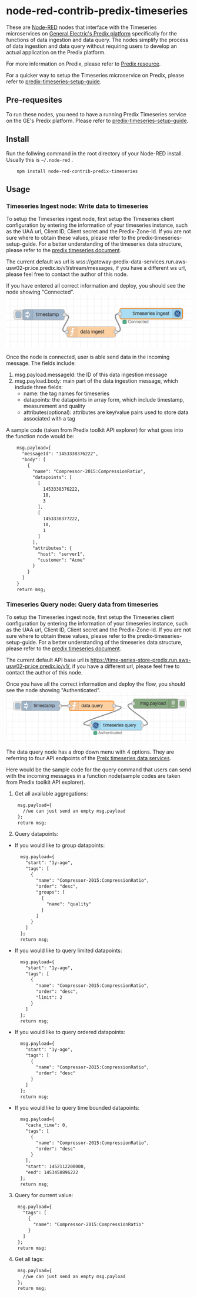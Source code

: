 # node-red-contrib-predix-timeseries


These are [Node-RED](http://nodered.org) nodes that interface with the Timeseries microservices on [General Electric's Predix platform](https://www.ge.com/digital/predix) specifically for the functions of data ingestion and data query. The nodes simplify the process of data ingestion and data query without requiring users to develop an actual application on the Predix platform. 

For more information on Predix, please refer to [Predix resource](https://www.predix.io/resources).

For a quicker way to setup the Timeseries microservice on Predix, please refer to [predix-timeseries-setup-guide](https://github.com/SenseTecnic/node-red-contrib-predix-timeseries/blob/master/predix-timeseries-setup.md). 

## Pre-requesites

To run these nodes, you need to have a running Predix Timeseries service on the GE's Predix platform. Please refer to [predix-timeseries-setup-guide](https://github.com/SenseTecnic/node-red-contrib-predix-timeseries/blob/master/predix-timeseries-setup.md). 

## Install

Run the follwing command in the root directory of your Node-RED install.
Usually this is `~/.node-red` .
```
    npm install node-red-contrib-predix-timeseries
```

## Usage

### Timeseries Ingest node: Write data to timeseries

To setup the Timeseries ingest node, first setup the Timeseries client configuration by entering the information of your timeseries instance, such as the UAA url, Client ID, Client secret and the Predix-Zone-Id. If you are not sure where to obtain these values, please refer to the predix-timeseries-setup-guide. For a better understanding of the timeseries data structure, please refer to the [predix timeseries document](https://www.predix.io/docs/?r=816498#F0PrUNk2).

The current default ws url is wss://gateway-predix-data-services.run.aws-usw02-pr.ice.predix.io/v1/stream/messages, if you have a different ws url, please feel free to contact the author of this node.

If you have entered all correct information and deploy, you should see the node showing "Connected".
![](readme_images/data_ingest_conencted.png?raw=true)

Once the node is connected, user is able send data in the incoming message. The fields include:

1. msg.payload.messageId: the ID of this data ingestion message
2. msg.payload.body: main part of the data ingestion message, which include three fields:
    * name: the tag names for timeseries 
    * datapoints: the datapoints in array form, which include timestamp, measurement and quality
    * attributes(optional): attributes are key/value pairs used to store data associated with a tag

A sample code (taken from Predix toolkit API explorer) for what goes into the function node would be:


        msg.payload={
          "messageId": "1453338376222",
          "body": [
            {
              "name": "Compressor-2015:CompressionRatio",
              "datapoints": [
                [
                  1453338376222,
                  10,
                  3
                ],
                [
                  1453338377222,
                  10,
                  1
                ]
              ],
              "attributes": {
                "host": "server1",
                "customer": "Acme"
              }
            }
          ]
        }  
        return msg;


### Timeseries Query node: Query data from timeseries

To setup the Timeseries ingest node, first setup the Timeseries client configuration by entering the information of your timeseries instance, such as the UAA url, Client ID, Client secret and the Predix-Zone-Id. If you are not sure where to obtain these values, please refer to the predix-timeseries-setup-guide. For a better understanding of the timeseries data structure, please refer to the [predix timeseries document](https://www.predix.io/docs/?r=816498#F0PrUNk2).

The current default API base url is https://time-series-store-predix.run.aws-usw02-pr.ice.predix.io/v1/, if you have a different url, please feel free to contact the author of this node.

Once you have all the correct information and deploy the flow, you should see the node showing "Authenticated".
![](readme_images/data_query_authenticated.png?raw=true)

The data query node has a drop down menu with 4 options. They are referring to four API endpoints of the [Preix timeseries data services](https://www.predix.io/api#!/Asset).

Here would be the sample code for the query command that users can send with the incoming messages in a function node(sample codes are taken from Predix toolkit API explorer). 

1. Get all available aggregations:
    
        msg.payload={
          //we can just send an empty msg.payload
        };
        return msg;  

2. Query datapoints:
  
  * If you would like to group datapoints:

          msg.payload={
            "start": "1y-ago",
            "tags": [
              {
                "name": "Compressor-2015:CompressionRatio",
                "order": "desc",
                "groups": [
                  {
                    "name": "quality"
                  }
                ]
              }
            ]
          };
          return msg;

  * If you would like to query limited datapoints:

          msg.payload={
            "start": "1y-ago",
            "tags": [
              {
                "name": "Compressor-2015:CompressionRatio",
                "order": "desc",
                "limit": 2
              }
            ]
          };
          return msg; 

  * If you would like to query ordered datapoints:

          msg.payload={
            "start": "1y-ago",
            "tags": [
              {
                "name": "Compressor-2015:CompressionRatio",
                "order": "desc"
              }
            ]
          };
          return msg; 

  * If you would like to query time bounded datapoints:

          msg.payload={
            "cache_time": 0,
            "tags": [
              {
                "name": "Compressor-2015:CompressionRatio",
                "order": "desc"
              }
            ],
            "start": 1452112200000,
            "end": 1453458896222
          };
          return msg;   

3. Query for current value:

        msg.payload={
          "tags": [
            {
              "name": "Compressor-2015:CompressionRatio"
            }
          ]
        };
        return msg;  

4. Get all tags:

        msg.payload={
          //we can just send an empty msg.payload
        };
        return msg;  
